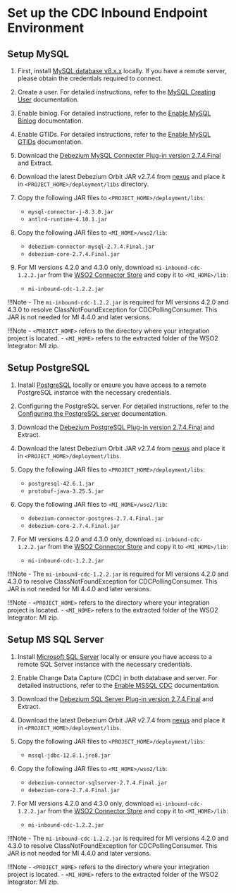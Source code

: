 # Set up the CDC Inbound Endpoint Environment

## Setup MySQL

1. First, install [MySQL database v8.x.x](https://www.mysql.com/) locally. If you have a remote server, please obtain the credentials required to connect.  

2. Create a user. For detailed instructions, refer to the [MySQL Creating User](https://debezium.io/documentation/reference/stable/connectors/mysql.html#mysql-creating-user) documentation. 

3. Enable binlog. For detailed instructions, refer to the [Enable MySQL Binlog](https://debezium.io/documentation/reference/stable/connectors/mysql.html#enable-mysql-binlog) documentation. 

4. Enable GTIDs. For detailed instructions, refer to the [Enable MySQL GTIDs](https://debezium.io/documentation/reference/stable/connectors/mysql.html#enable-mysql-gtids) documentation. 

5. Download the [Debezium MySQL Connecter Plug-in version 2.7.4.Final](https://debezium.io/releases/2.7/) and Extract.

6. Download the latest Debezium Orbit JAR v2.7.4 from [nexus](https://maven.wso2.org/nexus/content/repositories/public/org/wso2/orbit/debezium/debezium/) and place it in `<PROJECT_HOME>/deployment/libs` directory. 

7. Copy the following JAR files to `<PROJECT_HOME>/deployment/libs`:
    - `mysql-connector-j-8.3.0.jar`
    - `antlr4-runtime-4.10.1.jar`

8. Copy the following JAR files to `<MI_HOME>/wso2/lib`:
    - `debezium-connector-mysql-2.7.4.Final.jar`
    - `debezium-core-2.7.4.Final.jar`

9. For MI versions 4.2.0 and 4.3.0 only, download `mi-inbound-cdc-1.2.2.jar` from the [WSO2 Connector Store](https://store.wso2.com/connector/mi-inbound-cdc) and copy it to `<MI_HOME>/lib`:
    - `mi-inbound-cdc-1.2.2.jar`

!!!Note
    - The `mi-inbound-cdc-1.2.2.jar` is required for MI versions 4.2.0 and 4.3.0 to resolve ClassNotFoundException for CDCPollingConsumer. This JAR is not needed for MI 4.4.0 and later versions.

!!!Note
    - `<PROJECT_HOME>` refers to the directory where your integration project is located.
    - `<MI_HOME>` refers to the extracted folder of the WSO2 Integrator: MI zip.


## Setup PostgreSQL

1. Install [PostgreSQL](https://www.postgresql.org/download/) locally or ensure you have access to a remote PostgreSQL instance with the necessary credentials.
   
2. Configuring the PostgreSQL server. For detailed instructions, refer to the [Configuring the PostgreSQL server](https://debezium.io/documentation//reference/2.7/connectors/postgresql.html#postgresql-server-configuration) documentation.

3. Download the [Debezium PostgreSQL Plug-in version 2.7.4.Final](https://debezium.io/releases/2.7/) and Extract.

4. Download the latest Debezium Orbit JAR v2.7.4 from [nexus](https://maven.wso2.org/nexus/content/repositories/public/org/wso2/orbit/debezium/debezium/) and place it in `<PROJECT_HOME>/deployment/libs`.

5. Copy the following JAR files to `<PROJECT_HOME>/deployment/libs`:
    - `postgresql-42.6.1.jar`
    - `protobuf-java-3.25.5.jar`

6. Copy the following JAR files to `<MI_HOME>/wso2/lib`:
    - `debezium-connector-postgres-2.7.4.Final.jar`
    - `debezium-core-2.7.4.Final.jar`

7. For MI versions 4.2.0 and 4.3.0 only, download `mi-inbound-cdc-1.2.2.jar` from the [WSO2 Connector Store](https://store.wso2.com/connector/mi-inbound-cdc) and copy it to `<MI_HOME>/lib`:
    - `mi-inbound-cdc-1.2.2.jar`

!!!Note
    - The `mi-inbound-cdc-1.2.2.jar` is required for MI versions 4.2.0 and 4.3.0 to resolve ClassNotFoundException for CDCPollingConsumer. This JAR is not needed for MI 4.4.0 and later versions.

!!!Note
    - `<PROJECT_HOME>` refers to the directory where your integration project is located.
    - `<MI_HOME>` refers to the extracted folder of the WSO2 Integrator: MI zip.

## Setup MS SQL Server

1. Install [Microsoft SQL Server](https://www.microsoft.com/en-us/sql-server/sql-server-downloads) locally or ensure you have access to a remote SQL Server instance with the necessary credentials.

2. Enable Change Data Capture (CDC) in both database and server. For detailed instructions, refer to the [Enable MSSQL CDC](https://debezium.io/documentation//reference/2.7/connectors/sqlserver.html#setting-up-sqlserver) documentation.

3. Download the [Debezium SQL Server Plug-in version 2.7.4.Final](https://debezium.io/releases/2.7/) and Extract.

4. Download the latest Debezium Orbit JAR v2.7.4 from [nexus](https://maven.wso2.org/nexus/content/repositories/public/org/wso2/orbit/debezium/debezium/) and place it in `<PROJECT_HOME>/deployment/libs`.

5. Copy the following JAR files to `<PROJECT_HOME>/deployment/libs`:
    - `mssql-jdbc-12.8.1.jre8.jar`

6. Copy the following JAR files to `<MI_HOME>/wso2/lib`:
    - `debezium-connector-sqlserver-2.7.4.Final.jar`
    - `debezium-core-2.7.4.Final.jar`

7. For MI versions 4.2.0 and 4.3.0 only, download `mi-inbound-cdc-1.2.2.jar` from the [WSO2 Connector Store](https://store.wso2.com/connector/mi-inbound-cdc) and copy it to `<MI_HOME>/lib`:
    - `mi-inbound-cdc-1.2.2.jar`

!!!Note
    - The `mi-inbound-cdc-1.2.2.jar` is required for MI versions 4.2.0 and 4.3.0 to resolve ClassNotFoundException for CDCPollingConsumer. This JAR is not needed for MI 4.4.0 and later versions.

!!!Note
    - `<PROJECT_HOME>` refers to the directory where your integration project is located.
    - `<MI_HOME>` refers to the extracted folder of the WSO2 Integrator: MI zip.
